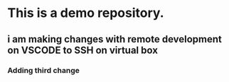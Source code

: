 # This is a demo repository.


## i am making changes with remote development on VSCODE to SSH on virtual box

### Adding third change

